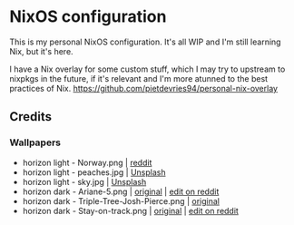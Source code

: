 # NixOS configuration

This is my personal NixOS configuration. It's all WIP and I'm still learning Nix, but it's here.

I have a Nix overlay for some custom stuff, which I may try to upstream to nixpkgs in the future, if it's relevant and I'm more atunned to the best practices of Nix.
https://github.com/pietdevries94/personal-nix-overlay

## Credits

### Wallpapers
- horizon light - Norway.png | [reddit](https://www.reddit.com/r/WidescreenWallpaper/comments/i0576m/somewhere_in_norway_3440x1440/)
- horizon light - peaches.jpg | [Unsplash](https://unsplash.com/photos/kVZOK4CCeLY)
- horizon light - sky.jpg | [Unsplash](https://unsplash.com/photos/sa8cEeeGaHA)
- horizon dark - Ariane-5.png | [original](https://www.artstation.com/artwork/JleA1z) | [edit on reddit](https://www.reddit.com/r/WidescreenWallpaper/comments/idz26y/ariane_5_by_sylvain_sarrailh_3440_x_1440/)
- horizon dark - Triple-Tree-Josh-Pierce.png | [original](https://www.artstation.com/artwork/w6Zqk6)
- horizon dark - Stay-on-track.png | [original](https://unsplash.com/@iriser) | [edit on reddit](https://www.reddit.com/r/WidescreenWallpaper/comments/l5kyrl/stay_on_track_3440_x_1440/)